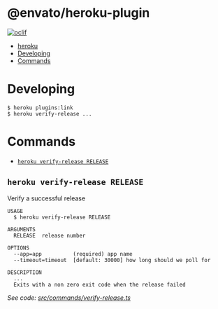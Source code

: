 # @envato/heroku-plugin

[![oclif](https://img.shields.io/badge/cli-oclif-brightgreen.svg)](https://oclif.io)

<!-- toc -->

- [heroku](#heroku)
- [Developing](#developing)
- [Commands](#commands)
<!-- tocstop -->

# Developing

```
$ heroku plugins:link
$ heroku verify-release ...
```

# Commands

<!-- commands -->

- [`heroku verify-release RELEASE`](#heroku-verify-release-release)

## `heroku verify-release RELEASE`

Verify a successful release

```
USAGE
  $ heroku verify-release RELEASE

ARGUMENTS
  RELEASE  release number

OPTIONS
  --app=app          (required) app name
  --timeout=timeout  [default: 30000] how long should we poll for

DESCRIPTION
  ...
  Exits with a non zero exit code when the release failed
```

_See code: [src/commands/verify-release.ts](https://github.com/envato/heroku-plugin/blob/v0.0.1/src/commands/verify-release.ts)_

<!-- commandsstop -->
